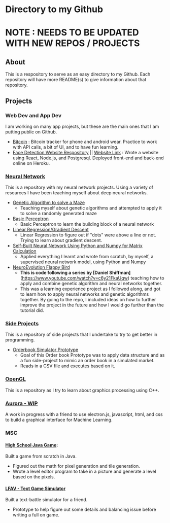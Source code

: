 # Directory to my Github
# NOTE : NEEDS TO BE UPDATED WITH NEW REPOS / PROJECTS
## About
This is a respository to serve as an easy directory to my Github. Each repository will have more README(s) to give information about that repository. 
## Projects
### Web Dev and App Dev
I am working on many app projects, but these are the main ones that I am putting public on Github. 
- [Bitcoin](https://github.com/justinwlin/Bitcoin) : Bitcoin tracker for phone and android wear. Practice to work with API calls, a bit of UI, and to have fun learning.
- [Face Detection Website Respository](https://github.com/justinwlin/Face_Detection_Website) || [Website Link](https://smartbrainjwl.herokuapp.com/) : Wrote a website using React, Node.js, and Postgresql. Deployed front-end and back-end online on Heroku.

### [Neural Network](https://github.com/justinwlin/Neural-Network)
This is a repository with my neural network projects. Using a variety of resources I have been teaching myself about deep neural networks.
  - [Genetic Algorithm to solve a Maze](https://github.com/justinwlin/Neural-Network/tree/master/MazeGeneration)
    - Teaching myself about genetic algorithms and attempted to apply it to solve a randomly generated maze
  - [Basic Perceptron](https://github.com/justinwlin/Neural-Network/tree/master/CC_Perceptron)
    - Basic Perceptron to learn the building block of a neural network
  - [Linear Regression/Gradient Descent](https://github.com/justinwlin/Neural-Network/tree/master/linearRegression)
    - Linear Regression to figure out if "dots" were above a line or not. Trying to learn about gradient descent.
  - [Self-Built Neural Network Using Python and Numpy for Matrix Calculation](https://github.com/justinwlin/Neural-Network/tree/master/Neural_Network_Numpy)
    - Applied everything I learnt and wrote from scratch, by myself, a supervised neural network model, using Python and Numpy
  - [NeuroEvolution Flappy Bird](https://github.com/justinwlin/Neural-Network/tree/master/FlappyBird_Neural_Network)
    - **This is code following a series by [Daniel Shiffman]**(https://www.youtube.com/watch?v=c6y21FkaUqw) teaching how to apply and combine genetic algorithm and neural networks together.
    - This was a learning experience project as I followed along, and got to learn how to apply neural networks and genetic algorithms together. By going to the repo, I included ideas on how to further improve the project in the future and how I would go further than the tutorial did. 
### [Side Projects](https://github.com/justinwlin/Side_Projects)
This is a repository of side projects that I undertake to try to get better in programming.
  - [Orderbook Simulator Prototype](https://github.com/justinwlin/Side_Projects/tree/master/OrderBook%20Prototype)
    - Goal of this Order book Prototype was to apply data structure and as a fun side-project to mimic an order book in a simulated market.
    - Reads in a CSV file and executes based on it. 
### [OpenGL](https://github.com/justinwlin/OpenGL)
This is a repository as I try to learn about graphics processing using C++.

### [Aurora - WIP](https://github.com/SteveUcho/Aurora)
A work in progress with a friend to use electron.js, javascript, html, and css to build a graphical interface for Machine Learning.

### MSC
#### [High School Java Game](https://github.com/justinwlin/HS_Final_Java_Game):
Built a game from scratch in Java. 
  - Figured out the math for pixel generation and tile generation.
  - Wrote a level editor program to take in a picture and generate a level based on the pixels.
#### [LFAV - Text Game Simulator](https://github.com/justinwlin/LFAV)
Built a text-battle simulator for a friend. 
  - Prototype to help figure out some details and balancing issue before writing a full on game.
